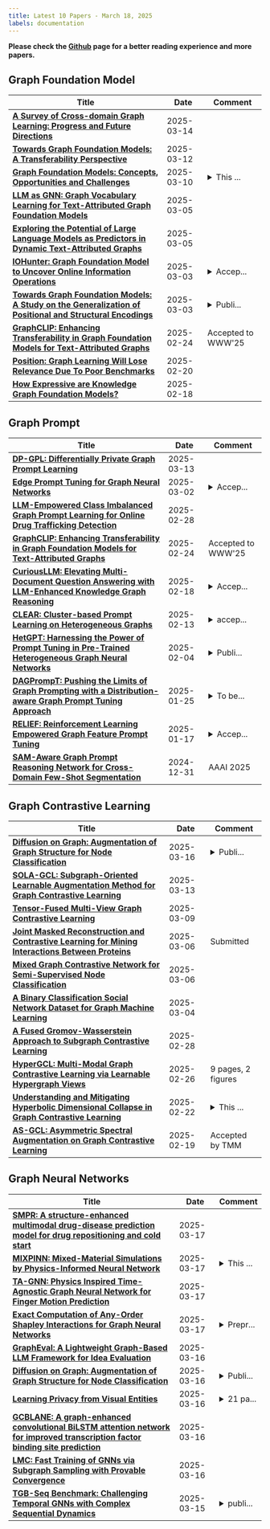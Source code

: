 ```yaml
---
title: Latest 10 Papers - March 18, 2025
labels: documentation
---
```

**Please check the [Github](https://github.com/yqhuang722/DailyArxiv) page for a better reading experience and more papers.**

## Graph Foundation Model
| **Title** | **Date** | **Comment** |
| --- | --- | --- |
| **[A Survey of Cross-domain Graph Learning: Progress and Future Directions](http://arxiv.org/abs/2503.11086v1)** | 2025-03-14 |  |
| **[Towards Graph Foundation Models: A Transferability Perspective](http://arxiv.org/abs/2503.09363v1)** | 2025-03-12 |  |
| **[Graph Foundation Models: Concepts, Opportunities and Challenges](http://arxiv.org/abs/2310.11829v4)** | 2025-03-10 | <details><summary>This ...</summary><p>This is the author's version of the accepted paper (not the IEEE-published version). Citation information: DOI 10.1109/TPAMI.2025.3548729. For access to the final edited and published article, please follow the link provided: https://ieeexplore.ieee.org/document/10915556</p></details> |
| **[LLM as GNN: Graph Vocabulary Learning for Text-Attributed Graph Foundation Models](http://arxiv.org/abs/2503.03313v1)** | 2025-03-05 |  |
| **[Exploring the Potential of Large Language Models as Predictors in Dynamic Text-Attributed Graphs](http://arxiv.org/abs/2503.03258v1)** | 2025-03-05 |  |
| **[IOHunter: Graph Foundation Model to Uncover Online Information Operations](http://arxiv.org/abs/2412.14663v2)** | 2025-03-03 | <details><summary>Accep...</summary><p>Accepted at AAAI 2025</p></details> |
| **[Towards Graph Foundation Models: A Study on the Generalization of Positional and Structural Encodings](http://arxiv.org/abs/2412.07407v2)** | 2025-03-03 | <details><summary>Publi...</summary><p>Published at TMLR (https://openreview.net/forum?id=mSoDRZXsqj)</p></details> |
| **[GraphCLIP: Enhancing Transferability in Graph Foundation Models for Text-Attributed Graphs](http://arxiv.org/abs/2410.10329v4)** | 2025-02-24 | Accepted to WWW'25 |
| **[Position: Graph Learning Will Lose Relevance Due To Poor Benchmarks](http://arxiv.org/abs/2502.14546v1)** | 2025-02-20 |  |
| **[How Expressive are Knowledge Graph Foundation Models?](http://arxiv.org/abs/2502.13339v1)** | 2025-02-18 |  |

## Graph Prompt
| **Title** | **Date** | **Comment** |
| --- | --- | --- |
| **[DP-GPL: Differentially Private Graph Prompt Learning](http://arxiv.org/abs/2503.10544v1)** | 2025-03-13 |  |
| **[Edge Prompt Tuning for Graph Neural Networks](http://arxiv.org/abs/2503.00750v1)** | 2025-03-02 | <details><summary>Accep...</summary><p>Accepted by ICLR 2025</p></details> |
| **[LLM-Empowered Class Imbalanced Graph Prompt Learning for Online Drug Trafficking Detection](http://arxiv.org/abs/2503.01900v1)** | 2025-02-28 |  |
| **[GraphCLIP: Enhancing Transferability in Graph Foundation Models for Text-Attributed Graphs](http://arxiv.org/abs/2410.10329v4)** | 2025-02-24 | Accepted to WWW'25 |
| **[CuriousLLM: Elevating Multi-Document Question Answering with LLM-Enhanced Knowledge Graph Reasoning](http://arxiv.org/abs/2404.09077v3)** | 2025-02-18 | <details><summary>Accep...</summary><p>Accepted for publication in NAACL 2025. The official version will be available in the ACL Anthology</p></details> |
| **[CLEAR: Cluster-based Prompt Learning on Heterogeneous Graphs](http://arxiv.org/abs/2502.08918v1)** | 2025-02-13 | <details><summary>accep...</summary><p>accepted by PAKDD 2025</p></details> |
| **[HetGPT: Harnessing the Power of Prompt Tuning in Pre-Trained Heterogeneous Graph Neural Networks](http://arxiv.org/abs/2310.15318v4)** | 2025-02-04 | <details><summary>Publi...</summary><p>Published in The ACM Web Conference 2024 (WWW '24)</p></details> |
| **[DAGPrompT: Pushing the Limits of Graph Prompting with a Distribution-aware Graph Prompt Tuning Approach](http://arxiv.org/abs/2501.15142v1)** | 2025-01-25 | <details><summary>To be...</summary><p>To be published in WWW '25, April 28-May 2, 2025, Sydney, NSW, Australia</p></details> |
| **[RELIEF: Reinforcement Learning Empowered Graph Feature Prompt Tuning](http://arxiv.org/abs/2408.03195v3)** | 2025-01-17 | <details><summary>Accep...</summary><p>Accepted by SIGKDD 2025 (camera-ready version). Due to the space limitation, please refer to the V2 version for more details</p></details> |
| **[SAM-Aware Graph Prompt Reasoning Network for Cross-Domain Few-Shot Segmentation](http://arxiv.org/abs/2501.00303v1)** | 2024-12-31 | AAAI 2025 |

## Graph Contrastive Learning
| **Title** | **Date** | **Comment** |
| --- | --- | --- |
| **[Diffusion on Graph: Augmentation of Graph Structure for Node Classification](http://arxiv.org/abs/2503.12563v1)** | 2025-03-16 | <details><summary>Publi...</summary><p>Published in Transactions on Machine Learning Research (TMLR) 2025</p></details> |
| **[SOLA-GCL: Subgraph-Oriented Learnable Augmentation Method for Graph Contrastive Learning](http://arxiv.org/abs/2503.10100v1)** | 2025-03-13 |  |
| **[Tensor-Fused Multi-View Graph Contrastive Learning](http://arxiv.org/abs/2410.15247v2)** | 2025-03-09 |  |
| **[Joint Masked Reconstruction and Contrastive Learning for Mining Interactions Between Proteins](http://arxiv.org/abs/2503.04650v1)** | 2025-03-06 | Submitted |
| **[Mixed Graph Contrastive Network for Semi-Supervised Node Classification](http://arxiv.org/abs/2206.02796v3)** | 2025-03-06 |  |
| **[A Binary Classification Social Network Dataset for Graph Machine Learning](http://arxiv.org/abs/2503.02397v1)** | 2025-03-04 |  |
| **[A Fused Gromov-Wasserstein Approach to Subgraph Contrastive Learning](http://arxiv.org/abs/2502.20885v1)** | 2025-02-28 |  |
| **[HyperGCL: Multi-Modal Graph Contrastive Learning via Learnable Hypergraph Views](http://arxiv.org/abs/2502.13277v2)** | 2025-02-26 | 9 pages, 2 figures |
| **[Understanding and Mitigating Hyperbolic Dimensional Collapse in Graph Contrastive Learning](http://arxiv.org/abs/2310.18209v2)** | 2025-02-22 | <details><summary>This ...</summary><p>This paper is accepted by The 31st ACM SIGKDD Conference on Knowledge Discovery and Data Mining (KDD) 2025</p></details> |
| **[AS-GCL: Asymmetric Spectral Augmentation on Graph Contrastive Learning](http://arxiv.org/abs/2502.13525v1)** | 2025-02-19 | Accepted by TMM |

## Graph Neural Networks
| **Title** | **Date** | **Comment** |
| --- | --- | --- |
| **[SMPR: A structure-enhanced multimodal drug-disease prediction model for drug repositioning and cold start](http://arxiv.org/abs/2503.13322v1)** | 2025-03-17 |  |
| **[MIXPINN: Mixed-Material Simulations by Physics-Informed Neural Network](http://arxiv.org/abs/2503.13123v1)** | 2025-03-17 | <details><summary>This ...</summary><p>This work has been submitted to the lEEE IROS 2025 for possible publication</p></details> |
| **[TA-GNN: Physics Inspired Time-Agnostic Graph Neural Network for Finger Motion Prediction](http://arxiv.org/abs/2503.13034v1)** | 2025-03-17 |  |
| **[Exact Computation of Any-Order Shapley Interactions for Graph Neural Networks](http://arxiv.org/abs/2501.16944v2)** | 2025-03-17 | <details><summary>Prepr...</summary><p>Preprint Version. Accepted at ICLR 2025</p></details> |
| **[GraphEval: A Lightweight Graph-Based LLM Framework for Idea Evaluation](http://arxiv.org/abs/2503.12600v1)** | 2025-03-16 |  |
| **[Diffusion on Graph: Augmentation of Graph Structure for Node Classification](http://arxiv.org/abs/2503.12563v1)** | 2025-03-16 | <details><summary>Publi...</summary><p>Published in Transactions on Machine Learning Research (TMLR) 2025</p></details> |
| **[Learning Privacy from Visual Entities](http://arxiv.org/abs/2503.12464v1)** | 2025-03-16 | <details><summary>21 pa...</summary><p>21 pages (13 for the main article, 8 for bibliography, acks, appendixes), 9 figures, 12 tables. Article accepted and to appear in the Proceedings on Privacy Enhancing Technologies, 2025 (3): https://petsymposium.org/popets/2025/. To be presented at the Privacy Enhancing Technologies Symposium 2025. Artifact (source code) under review: https://github.com/graphnex/privacy-from-visual-entities</p></details> |
| **[GCBLANE: A graph-enhanced convolutional BiLSTM attention network for improved transcription factor binding site prediction](http://arxiv.org/abs/2503.12377v1)** | 2025-03-16 |  |
| **[LMC: Fast Training of GNNs via Subgraph Sampling with Provable Convergence](http://arxiv.org/abs/2302.00924v4)** | 2025-03-16 |  |
| **[TGB-Seq Benchmark: Challenging Temporal GNNs with Complex Sequential Dynamics](http://arxiv.org/abs/2502.02975v3)** | 2025-03-15 | <details><summary>publi...</summary><p>published at ICLR 2025</p></details> |

